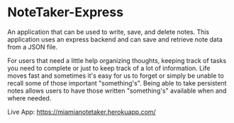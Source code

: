 # NoteTaker-Express

 An application that can be used to write, save, and delete notes. This application uses an express backend and can save and retrieve note data from a JSON file.

 For users that need a little help organizing thoughts, keeping track of tasks you need to complete or just to keep track of a lot of information. Life moves fast and sometimes it's easy for us to forget or simply be unable to recall some of those important "something's". Being able to take persistent notes allows users to have those written "something's" available when and where needed.

 Live App: https://miamianotetaker.herokuapp.com/
 
